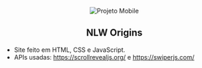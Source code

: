 <p align="center">
 <img src="https://pbs.twimg.com/media/E4rid9TXMAA8ZNU?format=jpg&name=small" align="center" alt="Projeto Mobile" />
 <h2 align="center">NLW Origins</h2>
 </p>

- Site feito em HTML, CSS e JavaScript.
- APIs usadas: https://scrollrevealjs.org/ e https://swiperjs.com/
